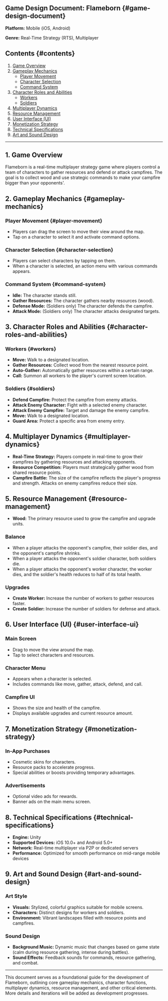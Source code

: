 ## Game Design Document: Flameborn {#game-design-document}

**Platform:** Mobile (iOS, Android)

**Genre:** Real-Time Strategy (RTS), Multiplayer

## Contents {#contents}

1. [Game Overview](#1.-Game-Overview)
2. [Gameplay Mechanics](#gameplay-mechanics)
   - [Player Movement](#player-movement)
   - [Character Selection](#character-selection)
   - [Command System](#command-system)
3. [Character Roles and Abilities](#character-roles-and-abilities)
   - [Workers](#workers)
   - [Soldiers](#soldiers)
4. [Multiplayer Dynamics](#multiplayer-dynamics)
5. [Resource Management](#resource-management)
6. [User Interface (UI)](#user-interface-ui)
7. [Monetization Strategy](#monetization-strategy)
8. [Technical Specifications](#technical-specifications)
9. [Art and Sound Design](#art-and-sound-design)

---

## 1. Game Overview
Flameborn is a real-time multiplayer strategy game where players control a team of characters to gather resources and defend or attack campfires. The goal is to collect wood and use strategic commands to make your campfire bigger than your opponents'.

## 2. Gameplay Mechanics {#gameplay-mechanics}

### Player Movement {#player-movement}
- Players can drag the screen to move their view around the map.
- Tap on a character to select it and activate command options.

### Character Selection {#character-selection}
- Players can select characters by tapping on them.
- When a character is selected, an action menu with various commands appears.

### Command System {#command-system}
- **Idle:** The character stands still.
- **Gather Resources:** The character gathers nearby resources (wood).
- **Defense Mode:** (Soldiers only) The character defends the campfire.
- **Attack Mode:** (Soldiers only) The character attacks designated targets.

## 3. Character Roles and Abilities {#character-roles-and-abilities}

### Workers {#workers}
- **Move:** Walk to a designated location.
- **Gather Resources:** Collect wood from the nearest resource point.
- **Auto-Gather:** Automatically gather resources within a certain range.
- **Call:** Summon all workers to the player's current screen location.

### Soldiers {#soldiers}
- **Defend Campfire:** Protect the campfire from enemy attacks.
- **Attack Enemy Character:** Fight with a selected enemy character.
- **Attack Enemy Campfire:** Target and damage the enemy campfire.
- **Move:** Walk to a designated location.
- **Guard Area:** Protect a specific area from enemy entry.

## 4. Multiplayer Dynamics {#multiplayer-dynamics}
- **Real-Time Strategy:** Players compete in real-time to grow their campfires by gathering resources and attacking opponents.
- **Resource Competition:** Players must strategically gather wood from shared resource points.
- **Campfire Battle:** The size of the campfire reflects the player's progress and strength. Attacks on enemy campfires reduce their size.

## 5. Resource Management {#resource-management}
- **Wood:** The primary resource used to grow the campfire and upgrade units.

### Balance
- When a player attacks the opponent's campfire, their soldier dies, and the opponent's campfire shrinks.
- When a player attacks the opponent's soldier character, both soldiers die.
- When a player attacks the opponent's worker character, the worker dies, and the soldier's health reduces to half of its total health.

### Upgrades
- **Create Worker:** Increase the number of workers to gather resources faster.
- **Create Soldier:** Increase the number of soldiers for defense and attack.

## 6. User Interface (UI) {#user-interface-ui}

### Main Screen
- Drag to move the view around the map.
- Tap to select characters and resources.

### Character Menu
- Appears when a character is selected.
- Includes commands like move, gather, attack, defend, and call.

### Campfire UI
- Shows the size and health of the campfire.
- Displays available upgrades and current resource amount.

## 7. Monetization Strategy {#monetization-strategy}

### In-App Purchases
- Cosmetic skins for characters.
- Resource packs to accelerate progress.
- Special abilities or boosts providing temporary advantages.

### Advertisements
- Optional video ads for rewards.
- Banner ads on the main menu screen.

## 8. Technical Specifications {#technical-specifications}
- **Engine:** Unity
- **Supported Devices:** iOS 10.0+ and Android 5.0+
- **Network:** Real-time multiplayer via P2P or dedicated servers
- **Performance:** Optimized for smooth performance on mid-range mobile devices

## 9. Art and Sound Design {#art-and-sound-design}

### Art Style
- **Visuals:** Stylized, colorful graphics suitable for mobile screens.
- **Characters:** Distinct designs for workers and soldiers.
- **Environment:** Vibrant landscapes filled with resource points and campfires.

### Sound Design
- **Background Music:** Dynamic music that changes based on game state (calm during resource gathering, intense during battles).
- **Sound Effects:** Feedback sounds for commands, resource gathering, and combat.

---

This document serves as a foundational guide for the development of Flameborn, outlining core gameplay mechanics, character functions, multiplayer dynamics, resource management, and other critical elements. More details and iterations will be added as development progresses.
